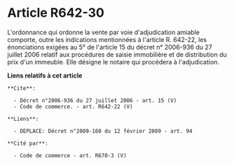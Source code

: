 # Article R642-30

L'ordonnance qui ordonne la vente par voie d'adjudication amiable comporte, outre les indications mentionnées à l'article R.
642-22, les énonciations exigées au 5° de l'article 15 du décret n° 2006-936 du 27 juillet 2006 relatif aux procédures de
saisie immobilière et de distribution du prix d'un immeuble. Elle désigne le notaire qui procédera à l'adjudication.

**Liens relatifs à cet article**

	**Cite**:

	  - Décret n°2006-936 du 27 juillet 2006 - art. 15 (V)
	  - Code de commerce. - art. R642-22 (V)

	**Liens**:

	  - DEPLACE: Décret n°2009-160 du 12 février 2009 - art. 94

	**Cité par**:

	  - Code de commerce - art. R670-3 (V)
